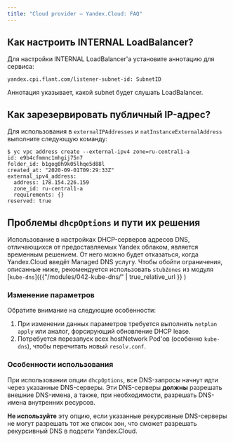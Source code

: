 ```yaml
---
title: "Cloud provider — Yandex.Cloud: FAQ"
---
```


## Как настроить INTERNAL LoadBalancer?

Для настройки INTERNAL LoadBalancer'а установите аннотацию для сервиса:
```
yandex.cpi.flant.com/listener-subnet-id: SubnetID
```
Аннотация указывает, какой subnet будет слушать LoadBalancer.

## Как зарезервировать публичный IP-адрес?

Для использования в `externalIPAddresses` и `natInstanceExternalAddress` выполните следующую команду:

```shell
$ yc vpc address create --external-ipv4 zone=ru-central1-a
id: e9b4cfmmnc1mhgij75n7
folder_id: b1gog0h9k05lhqe5d88l
created_at: "2020-09-01T09:29:33Z"
external_ipv4_address:
  address: 178.154.226.159
  zone_id: ru-central1-a
  requirements: {}
reserved: true
```

## Проблемы `dhcpOptions` и пути их решения

Использование в настройках DHCP-серверов адресов DNS, отличающихся от предоставляемых Yandex облаком, является временным решением. От него можно будет отказаться, когда Yandex.Cloud введёт Managed DNS услугу. Чтобы обойти ограничения, описанные ниже, рекомендуется использовать `stubZones` из модуля [`kube-dns`]({{"/modules/042-kube-dns/" | true_relative_url }} )

### Изменение параметров

Обратите внимание на следующие особенности:

1. При изменении данных параметров требуется выполнить `netplan apply` или аналог, форсирующий обновление DHCP lease.
2. Потребуется перезапуск всех hostNetwork Pod'ов (особенно `kube-dns`), чтобы перечитать новый `resolv.conf`.

### Особенности использования

При использовании опции `dhcpOptions`, все DNS-запросы начнут идти через указанные DNS-серверы. Эти DNS-серверы **должны** разрешать внешние DNS-имена, а также, при необходимости, разрешать DNS-имена внутренних ресурсов.

**Не используйте** эту опцию, если указанные рекурсивные DNS-серверы не могут разрешать тот же список зон, что сможет разрешать рекурсивный DNS в подсети Yandex.Cloud.
